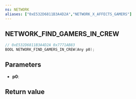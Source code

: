 ```yaml
---
ns: NETWORK
aliases: ["0xE532D6811B3A4D2A","NETWORK_X_AFFECTS_GAMERS"]
---
```

## NETWORK_FIND_GAMERS_IN_CREW

```c
// 0xE532D6811B3A4D2A 0x7771AB83
BOOL NETWORK_FIND_GAMERS_IN_CREW(Any p0);
```

## Parameters
* **p0**: 

## Return value

